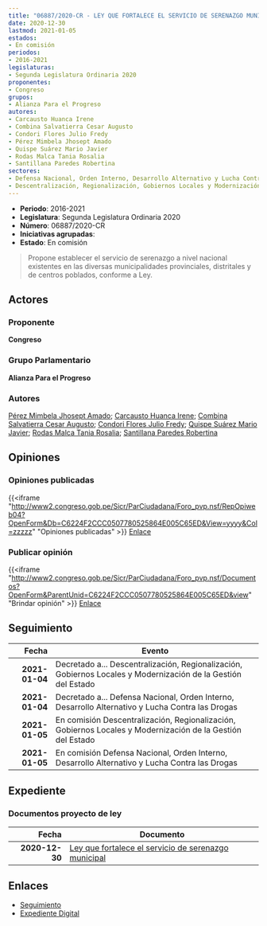 ```yaml
---
title: "06887/2020-CR - LEY QUE FORTALECE EL SERVICIO DE SERENAZGO MUNICIPAL"
date: 2020-12-30
lastmod: 2021-01-05
estados:
- En comisión
periodos:
- 2016-2021
legislaturas:
- Segunda Legislatura Ordinaria 2020
proponentes:
- Congreso
grupos:
- Alianza Para el Progreso
autores:
- Carcausto Huanca Irene
- Combina Salvatierra Cesar Augusto
- Condori Flores Julio Fredy
- Pérez Mimbela Jhosept Amado
- Quispe Suárez Mario Javier
- Rodas Malca Tania Rosalia
- Santillana Paredes Robertina
sectores:
- Defensa Nacional, Orden Interno, Desarrollo Alternativo y Lucha Contra las Drogas
- Descentralización, Regionalización, Gobiernos Locales y Modernización de la Gestión del Estado
---
```

- **Periodo**: 2016-2021
- **Legislatura**: Segunda Legislatura Ordinaria 2020
- **Número**: 06887/2020-CR
- **Iniciativas agrupadas**: 
- **Estado**: En comisión

> Propone establecer el servicio de serenazgo a nivel nacional existentes en las diversas municipalidades provinciales, distritales y de centros poblados, conforme a Ley.


## Actores

### Proponente

**Congreso**

### Grupo Parlamentario

**Alianza Para el Progreso**

### Autores

[Pérez Mimbela Jhosept Amado](mailto:mailto:jperezm@congreso.gob.pe); [Carcausto Huanca Irene](mailto:mailto:icarcausto@congreso.gob.pe); [Combina Salvatierra Cesar Augusto](mailto:mailto:ccombina@congreso.gob.pe); [Condori Flores Julio Fredy](mailto:mailto:jcondori@congreso.gob.pe); [Quispe Suárez Mario Javier](mailto:mailto:yquispe@congreso.gob.pe); [Rodas Malca Tania Rosalia](mailto:mailto:trodas@congreso.gob.pe); [Santillana Paredes Robertina](mailto:mailto:rsantillana@congreso.gob.pe)

## Opiniones

### Opiniones publicadas

{{<iframe "http://www2.congreso.gob.pe/Sicr/ParCiudadana/Foro_pvp.nsf/RepOpiweb04?OpenForm&Db=C6224F2CCC0507780525864E005C65ED&View=yyyy&Col=zzzzz" "Opiniones publicadas" >}}
[Enlace](http://www2.congreso.gob.pe/Sicr/ParCiudadana/Foro_pvp.nsf/RepOpiweb04?OpenForm&Db=C6224F2CCC0507780525864E005C65ED&View=yyyy&Col=zzzzz)

### Publicar opinión

{{<iframe "http://www2.congreso.gob.pe/Sicr/ParCiudadana/Foro_pvp.nsf/Documentos?OpenForm&ParentUnid=C6224F2CCC0507780525864E005C65ED&view" "Brindar opinión" >}}
[Enlace](http://www2.congreso.gob.pe/Sicr/ParCiudadana/Foro_pvp.nsf/Documentos?OpenForm&ParentUnid=C6224F2CCC0507780525864E005C65ED&view)


## Seguimiento

| Fecha | Evento |
|------:|--------|
| **2021-01-04** | Decretado a... Descentralización, Regionalización, Gobiernos Locales y Modernización de la Gestión del Estado |
| **2021-01-04** | Decretado a... Defensa Nacional, Orden Interno, Desarrollo Alternativo y Lucha Contra las Drogas |
| **2021-01-05** | En comisión Descentralización, Regionalización, Gobiernos Locales y Modernización de la Gestión del Estado |
| **2021-01-05** | En comisión Defensa Nacional, Orden Interno, Desarrollo Alternativo y Lucha Contra las Drogas |

## Expediente

### Documentos proyecto de ley

| Fecha | Documento |
|------:|-----------|
| **2020-12-30** | [Ley que fortalece el servicio de serenazgo municipal](https://leyes.congreso.gob.pe/Documentos/2016_2021/Proyectos_de_Ley_y_de_Resoluciones_Legislativas/PL06887-20201230.pdf) |

## Enlaces

- [Seguimiento](http://www2.congreso.gob.pe/Sicr/TraDocEstProc/CLProLey2016.nsf/f7fff46988ca05b1052578e100829cc7/ba60c0ba1adc79a50525864e00603880?OpenDocument)
- [Expediente Digital](http://www2.congreso.gob.pe/Sicr/TraDocEstProc/Expvirt_2011.nsf/visbusqptramdoc1621/06887?opendocument)

